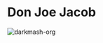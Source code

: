 # Don Joe Jacob

<p><img src="https://komarev.com/ghpvc/?username=darkmash-org-website&label=Profile%20views&color=0e75b6&style=flat" alt="darkmash-org" /></p>
